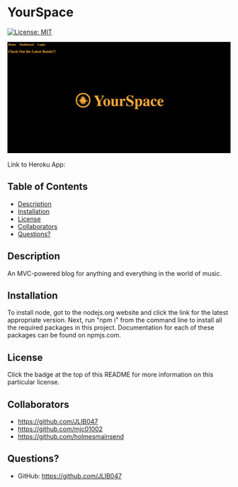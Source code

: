 
# YourSpace

[![License: MIT](https://img.shields.io/badge/License-MIT-yellow.svg)](https://opensource.org/licenses/MIT)

![Screenshot of Website](public/website_screenshot.png)

Link to Heroku App: 

  ## Table of Contents
  * [Description](#description)
  * [Installation](#installation)
  * [License](#license)
  * [Collaborators](#collaborators)
  * [Questions?](#questions?)


## Description
An MVC-powered blog for anything and everything in the world of music.

## Installation
  To install node, got to the nodejs.org website and click the link for the latest appropriate version. Next, run "npm i" from the command line to install all the required packages in this project. Documentation for each of these packages can be found on npmjs.com.

## License
  Click the badge at the top of this README for more information on this particular license.

## Collaborators
* https://github.com/JLIB047
* https://github.com/mjc01002
* https://github.com/holmesmainsend

## Questions?
  * GitHub: https://github.com/JLIB047
